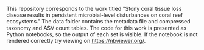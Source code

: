 This repository corresponds to the work titled "Stony coral tissue loss disease results in persistent microbial-level disturbances on coral reef ecosystems." The data folder contains the metadata file and compressed taxonomy and ASV count tables. The code for this work is presented as Python notebooks, so the output of each set is visible. If the notebook is not rendered correctly try viewing on https://nbviewer.org/.
